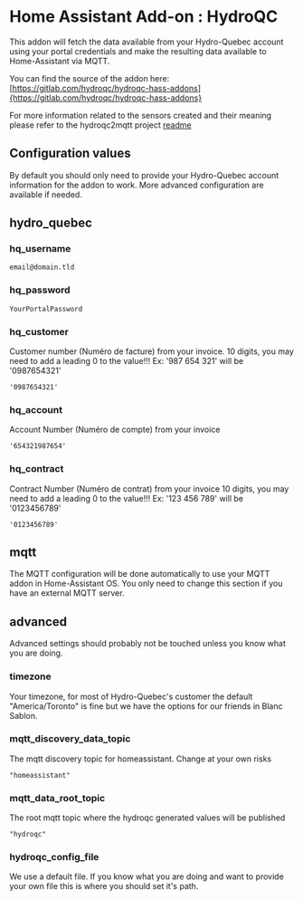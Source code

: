 # Home Assistant Add-on : HydroQC

This addon will fetch the data available from your Hydro-Quebec account using your portal credentials and make the resulting data available to Home-Assistant via MQTT.

You can find the source of the addon here: [https://gitlab.com/hydroqc/hydroqc-hass-addons]{https://gitlab.com/hydroqc/hydroqc-hass-addons}

For more information related to the sensors created and their meaning please refer to the hydroqc2mqtt project [readme](https://gitlab.com/hydroqc/hydroqc2mqtt/-/blob/main/README.md)

## Configuration values

By default you should only need to provide your Hydro-Quebec account information for the addon to work. More advanced configuration are available if needed.

## hydro_quebec

### hq_username

```email@domain.tld```

### hq_password

```YourPortalPassword```

### hq_customer

Customer number (Numéro de facture) from your invoice.
10 digits, you may need to add a leading 0 to the value!!!
Ex: '987 654 321' will be '0987654321'

```'0987654321'```

### hq_account

Account Number (Numéro de compte) from your invoice

```'654321987654'```

### hq_contract
Contract Number (Numéro de contrat) from your invoice
10 digits, you may need to add a leading 0 to the value!!!
Ex: '123 456 789' will be '0123456789'

```'0123456789'```

## mqtt

The MQTT configuration will be done automatically to use your MQTT addon in Home-Assistant OS. You only need to change this section if you have an external MQTT server.

## advanced

Advanced settings should probably not be touched unless you know what you are doing.

### timezone

Your timezone, for most of Hydro-Quebec's customer the default "America/Toronto" is fine but we have the options for our friends in Blanc Sablon.

### mqtt_discovery_data_topic

The mqtt discovery topic for homeassistant. Change at your own risks

```"homeassistant"```

### mqtt_data_root_topic

The root mqtt topic where the hydroqc generated values will be published

```"hydroqc"```

### hydroqc_config_file

We use a default file. If you know what you are doing and want to provide your own file this is where you should set it's path.
